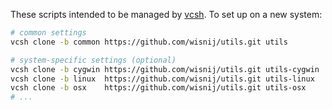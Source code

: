 These scripts intended to be managed by [vcsh](https://github.com/RichiH/vcsh). To set up on a new system:

```bash
# common settings
vcsh clone -b common https://github.com/wisnij/utils.git utils

# system-specific settings (optional)
vcsh clone -b cygwin https://github.com/wisnij/utils.git utils-cygwin
vcsh clone -b linux  https://github.com/wisnij/utils.git utils-linux
vcsh clone -b osx    https://github.com/wisnij/utils.git utils-osx
# ...
```
